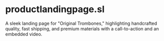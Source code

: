 # productlandingpage.sl
A sleek landing page for "Original Trombones," highlighting handcrafted quality, fast shipping, and premium materials with a call-to-action and an embedded video.
